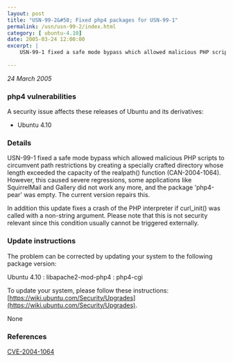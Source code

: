 ```yaml
---
layout: post
title: "USN-99-2&#58; Fixed php4 packages for USN-99-1"
permalink: /usn/usn-99-2/index.html
category: [ ubuntu-4.10]
date: 2005-03-24 12:00:00
excerpt: |
    USN-99-1 fixed a safe mode bypass which allowed malicious PHP scripts to circumvent path restrictions by creating a specially crafted directory whose length exceeded the capacity of the realpath() function (CAN-2004-1064). However, this caused severe regressions, some applications like SquirrelMail and Gallery did not work any more, and the package &#39;php4-pear&#39; was empty. The current version repairs this.
    
--- 
```

 
 

*24 March 2005*

### php4 vulnerabilities

A security issue affects these releases of Ubuntu and its derivatives:

* Ubuntu 4.10

### Details

USN-99-1 fixed a safe mode bypass which allowed malicious PHP scripts to circumvent path restrictions by creating a specially crafted directory whose length exceeded the capacity of the realpath() function (CAN-2004-1064). However, this caused severe regressions, some applications like SquirrelMail and Gallery did not work any more, and the package &#39;php4-pear&#39; was empty. The current version repairs this.

In addition this update fixes a crash of the PHP interpreter if curl_init() was called with a non-string argument. Please note that this is not security relevant since this condition usually cannot be triggered externally.

### Update instructions

The problem can be corrected by updating your system to the following package version:

Ubuntu 4.10
 : libapache2-mod-php4 
 : php4-cgi 

To update your system, please follow these instructions: [https://wiki.ubuntu.com/Security/Upgrades](https://wiki.ubuntu.com/Security/Upgrades).

None

### References

 
 [CVE-2004-1064](http://people.ubuntu.com/~ubuntu-security/cve/CVE-2004-1064)
 

